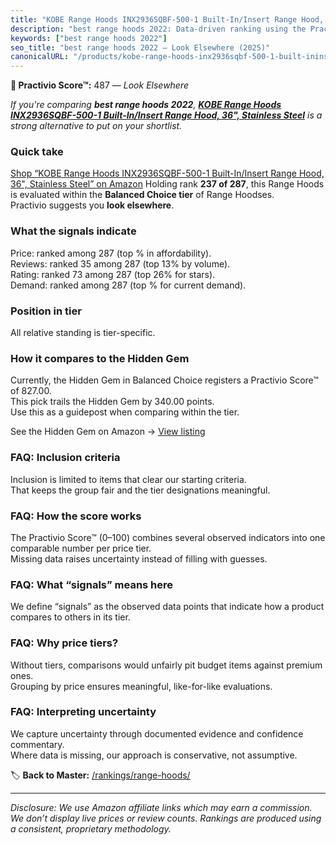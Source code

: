 ```yaml
---
title: "KOBE Range Hoods INX2936SQBF-500-1 Built-In/Insert Range Hood, 36\", Stainless Steel"
description: "best range hoods 2022: Data-driven ranking using the Practivio Score™. Positioned by quality, value, demand, findability, momentum."
keywords: ["best range hoods 2022"]
seo_title: "best range hoods 2022 — Look Elsewhere (2025)"
canonicalURL: "/products/kobe-range-hoods-inx2936sqbf-500-1-built-ininsert-range-hood-36-stainless-steel-B07DPVJ63G/"
---
```


**🚫 Practivio Score™:** 487 — _Look Elsewhere_


*If you're comparing **best range hoods 2022**, **[KOBE Range Hoods INX2936SQBF-500-1 Built-In/Insert Range Hood, 36", Stainless Steel](https://www.amazon.com/dp/B07DPVJ63G?tag=practivio-20)** is a strong alternative to put on your shortlist.*
### Quick take
[Shop “KOBE Range Hoods INX2936SQBF-500-1 Built-In/Insert Range Hood, 36", Stainless Steel” on Amazon](https://www.amazon.com/dp/B07DPVJ63G?tag=practivio-20)
Holding rank **237 of 287**, this Range Hoods is evaluated within the **Balanced Choice tier** of Range Hoodses.  
Practivio suggests you **look elsewhere**.

### What the signals indicate
Price: ranked  among 287 (top % in affordability).  
Reviews: ranked 35 among 287 (top 13% by volume).  
Rating: ranked 73 among 287 (top 26% for stars).  
Demand: ranked  among 287 (top % for current demand).

### Position in tier
All relative standing is tier-specific.

### How it compares to the Hidden Gem
Currently, the Hidden Gem in Balanced Choice registers a Practivio Score™ of 827.00.  
This pick trails the Hidden Gem by 340.00 points.  
Use this as a guidepost when comparing within the tier.  

See the Hidden Gem on Amazon → [View listing](https://www.amazon.com/dp/B079VGZP3H?tag=practivio-20)

### FAQ: Inclusion criteria
Inclusion is limited to items that clear our starting criteria.  
That keeps the group fair and the tier designations meaningful.

### FAQ: How the score works
The Practivio Score™ (0–100) combines several observed indicators into one comparable number per price tier.  
Missing data raises uncertainty instead of filling with guesses.

### FAQ: What “signals” means here
We define “signals” as the observed data points that indicate how a product compares to others in its tier.

### FAQ: Why price tiers?
Without tiers, comparisons would unfairly pit budget items against premium ones.  
Grouping by price ensures meaningful, like-for-like evaluations.

### FAQ: Interpreting uncertainty
We capture uncertainty through documented evidence and confidence commentary.  
Where data is missing, our approach is conservative, not assumptive.


🏷️ **Back to Master:** [/rankings/range-hoods/](/rankings/range-hoods/)

---
_Disclosure: We use Amazon affiliate links which may earn a commission. We don’t display live prices or review counts. Rankings are produced using a consistent, proprietary methodology._

